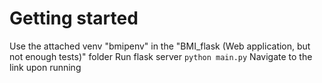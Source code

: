 # Getting started
Use the attached venv "bmipenv" in the "BMI_flask (Web application, but not enough tests)" folder
Run flask server `python main.py`
Navigate to the link upon running